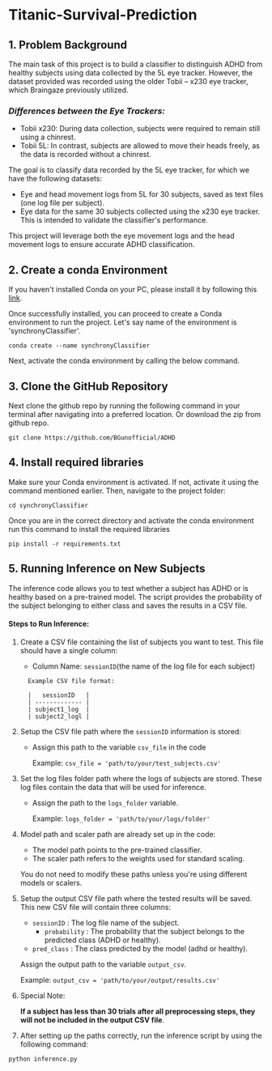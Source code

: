 # Titanic-Survival-Prediction

## **1. Problem Background** 

The main task of this project is to build a classifier to distinguish ADHD from healthy subjects using data collected by the 5L eye tracker. However, the dataset provided was recorded using the older Tobii – x230 eye tracker, which Braingaze previously utilized.

### *Differences between the Eye Trackers:*
 - Tobii x230: During data collection, subjects were required to remain still using a chinrest.
 - Tobii 5L: In contrast, subjects are allowed to move their heads freely, as the data is recorded without a chinrest.

The goal is to classify data recorded by the 5L eye tracker, for which we have the following datasets:
 - Eye and head movement logs from 5L for 30 subjects, saved as text files (one log file per subject).
 - Eye data for the same 30 subjects collected using the x230 eye tracker. This is intended to validate the classifier's performance.

This project will leverage both the eye movement logs and the head movement logs to ensure accurate ADHD classification.

## **2. Create a conda Environment** 
If you haven't installed Conda on your PC, please install it by following this [link](https://docs.conda.io/projects/conda/en/latest/user-guide/install/windows.html).

Once successfully installed, you can proceed to create a Conda environment to run the project.
Let's say name of the environment is 'synchronyClassifier'. 

``` 
conda create --name synchronyClassifier
```

Next, activate the conda environment by calling the below command. 

## **3. Clone the GitHub Repository**
Next clone the github repo by running the following command in your terminal after navigating into a preferred location. Or download the zip from github repo. 

``` 
git clone https://github.com/BGunofficial/ADHD
```

## **4. Install required libraries**
Make sure your Conda environment is activated. If not, activate it using the command mentioned earlier. Then, navigate to the project folder:

```
cd synchronyClassifier
```

Once you are in the correct directory and activate the conda environment run this command to install the required libraries

```
pip install -r requirements.txt
```

## **5. Running Inference on New Subjects**
The inference code allows you to test whether a subject has ADHD or is healthy based on a pre-trained model. The script provides the probability of the subject belonging to either class and saves the results in a CSV file.

#### Steps to Run Inference:
1. Create a CSV file containing the list of subjects you want to test. This file should have a single column:
   - Column Name: `sessionID`(the name of the log file for each subject)
     
   ```
     Example CSV file format:
   
     |   sessionID   |  
     | ------------- | 
     | subject1_log  | 
     | subject2_logl |
   ```
     
3. Setup the CSV file path where the `sessionID` information is stored:
   - Assign this path to the variable `csv_file` in the code

     Example:
     `csv_file = 'path/to/your/test_subjects.csv'`

4. Set the log files folder path where the logs of subjects are stored. These log files contain the data that will be used for inference.
   - Assign the path to the `logs_folder` variable.

     Example:
     `logs_folder = 'path/to/your/logs/folder'`

5. Model path and scaler path are already set up in the code:
   - The model path points to the pre-trained classifier.
   - The scaler path refers to the weights used for standard scaling.
     
   You do not need to modify these paths unless you're using different models or scalers.

5. Setup the output CSV file path where the tested results will be saved. This new CSV file will contain three columns:
   + `sessionID` : The log file name of the subject.
 	 + `probability` : The probability that the subject belongs to the predicted class (ADHD or healthy).
   + `pred_class` : The class predicted by the model (adhd or healthy).
     
   Assign the output path to the variable `output_csv`.
   
   Example:
   `output_csv = 'path/to/your/output/results.csv'`

6. Special Note:
   
   **If a subject has less than 30 trials after all preprocessing steps, they will not be included in the output CSV file**.

7. After setting up the paths correctly, run the inference script by using the following command:

```
python inference.py
```
   
